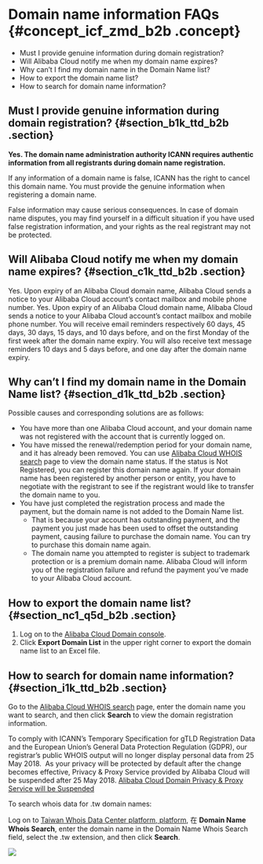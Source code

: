 # Domain name information FAQs {#concept_icf_zmd_b2b .concept}

-   Must I provide genuine information during domain registration?
-   Will Alibaba Cloud notify me when my domain name expires?
-   Why can’t I find my domain name in the Domain Name list?
-   How to export the domain name list?
-   How to search for domain name information?

## Must I provide genuine information during domain registration? {#section_b1k_ttd_b2b .section}

**Yes. The domain name administration authority ICANN requires authentic information from all registrants during domain name registration.**

If any information of a domain name is false, ICANN has the right to cancel this domain name. You must provide the genuine information when registering a domain name.

False information may cause serious consequences. In case of domain name disputes, you may find yourself in a difficult situation if you have used false registration information, and your rights as the real registrant may not be protected.

## Will Alibaba Cloud notify me when my domain name expires? {#section_c1k_ttd_b2b .section}

Yes. Upon expiry of an Alibaba Cloud domain name, Alibaba Cloud sends a notice to your Alibaba Cloud account’s contact mailbox and mobile phone number. Yes. Upon expiry of an Alibaba Cloud domain name, Alibaba Cloud sends a notice to your Alibaba Cloud account’s contact mailbox and mobile phone number. You will receive email reminders respectively 60 days, 45 days, 30 days, 15 days, and 10 days before, and on the first Monday of the first week after the domain name expiry. You will also receive text message reminders 10 days and 5 days before, and one day after the domain name expiry.

## Why can’t I find my domain name in the Domain Name list? {#section_d1k_ttd_b2b .section}

Possible causes and corresponding solutions are as follows:

-   You have more than one Alibaba Cloud account, and your domain name was not registered with the account that is currently logged on.
-   You have missed the renewal/redemption period for your domain name, and it has already been removed. You can use [Alibaba Cloud WHOIS search](https://www.alibabacloud.com/whois) page to view the domain name status. If the status is Not Registered, you can register this domain name again. If your domain name has been registered by another person or entity, you have to negotiate with the registrant to see if the registrant would like to transfer the domain name to you.
-   You have just completed the registration process and made the payment, but the domain name is not added to the Domain Name list.
    -   That is because your account has outstanding payment, and the payment you just made has been used to offset the outstanding payment, causing failure to purchase the domain name. You can try to purchase this domain name again.
    -   The domain name you attempted to register is subject to trademark protection or is a premium domain name. Alibaba Cloud will inform you of the registration failure and refund the payment you’ve made to your Alibaba Cloud account.

## How to export the domain name list? {#section_nc1_q5d_b2b .section}

1.  Log on to the [Alibaba Cloud Domain console](https://dc.console.aliyun.com).
2.  Click **Export Domain List** in the upper right corner to export the domain name list to an Excel file.

## How to search for domain name information? {#section_i1k_ttd_b2b .section}

Go to the [Alibaba Cloud WHOIS search](https://www.alibabacloud.com/whois) page, enter the domain name you want to search, and then click **Search** to view the domain registration information.

To comply with ICANN’s Temporary Specification for gTLD Registration Data and the European Union’s General Data Protection Regulation \(GDPR\), our registrar’s public WHOIS output will no longer display personal data from 25 May 2018.  As your privacy will be protected by default after the change becomes effective, Privacy & Proxy Service provided by Alibaba Cloud will be suspended after 25 May 2018. [Alibaba Cloud Domain Privacy & Proxy Service will be Suspended](https://help.aliyun.com/noticelist/articleid/24129595.html)

To search whois data for .tw domain names:

Log on to [Taiwan Whois Data Center platform, platform](http://whois.twnic.net.tw/), 在 **Domain Name Whois Search**, enter the domain name in the Domain Name Whois Search field, select the .tw extension, and then click **Search**.

![](http://static-aliyun-doc.oss-cn-hangzhou.aliyuncs.com/assets/img/14590/6054_en-US.png)


